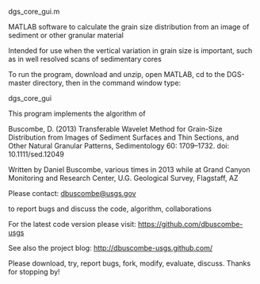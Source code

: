  dgs_core_gui.m

MATLAB software to calculate the grain size distribution from an image of sediment or other granular material

Intended for use when the vertical variation in grain size is important, such as in well resolved scans of sedimentary cores

To run the program, download and unzip, open MATLAB, cd to the DGS-master directory, then in the command window type:

dgs_core_gui 


This program implements the algorithm of 

Buscombe, D. (2013) Transferable Wavelet Method for Grain-Size Distribution from Images of Sediment Surfaces and Thin Sections, and Other Natural Granular Patterns, Sedimentology 60: 1709–1732. doi: 10.1111/sed.12049

Written by Daniel Buscombe, various times in 2013
while at
Grand Canyon Monitoring and Research Center, U.G. Geological Survey, Flagstaff, AZ 

Please contact:
dbuscombe@usgs.gov

to report bugs and discuss the code, algorithm, collaborations

For the latest code version please visit:
https://github.com/dbuscombe-usgs

See also the project blog: 
http://dbuscombe-usgs.github.com/

Please download, try, report bugs, fork, modify, evaluate, discuss. Thanks for stopping by!

